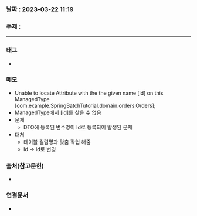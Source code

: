 ### 날짜 : 2023-03-22 11:19
### 주제 :
---
### 태그
* 

### 메모
* Unable to locate Attribute  with the the given name [id] on this ManagedType [com.example.SpringBatchTutorial.domain.orders.Orders]; 
* ManagedType에서 [id]를 찾을 수 없음
* 문제 
	* DTO에 등록된 변수명이 Id로 등록되어 발생된 문제
* 대처
	* 테이블 컬럼명과 맞춤 작업 해줌
	* Id -> id로 변경

### 출처(참고문헌)
-  

### 연결문서
- 
